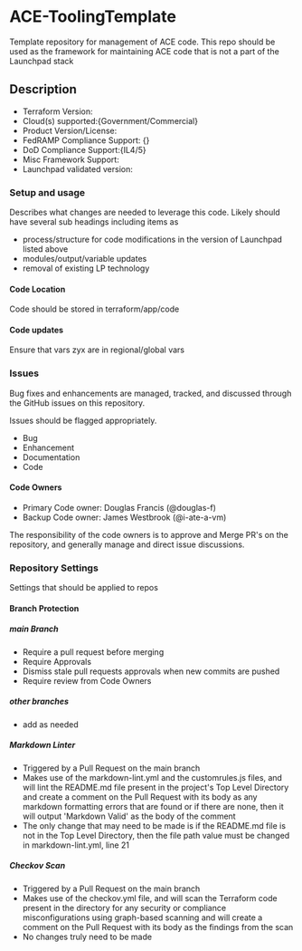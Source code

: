 # ACE-ToolingTemplate

Template repository for management of ACE code. This repo should be used as the framework for maintaining ACE code that is not a part of the Launchpad stack

## Description

- Terraform Version:
- Cloud(s) supported:{Government/Commercial}
- Product Version/License:
- FedRAMP Compliance Support: {}
- DoD Compliance Support:{IL4/5}
- Misc Framework Support:
- Launchpad validated version:

### Setup and usage

Describes what changes are needed to leverage this code. Likely should have several sub headings including items as

- process/structure for code modifications in the version of Launchpad listed above
- modules/output/variable updates
- removal of existing LP technology

#### Code Location

Code should be stored in terraform/app/code

#### Code updates

Ensure that vars zyx are in regional/global vars

### **Issues**

Bug fixes and enhancements are managed, tracked, and discussed through the GitHub issues on this repository.

Issues should be flagged appropriately.

- Bug
- Enhancement
- Documentation
- Code

#### Code Owners

- Primary Code owner: Douglas Francis (@douglas-f)
- Backup Code owner: James Westbrook (@i-ate-a-vm)

The responsibility of the code owners is to approve and Merge PR's on the repository, and generally manage and direct issue discussions.

### Repository Settings

Settings that should be applied to repos

#### Branch Protection

##### main Branch

- Require a pull request before merging
- Require Approvals
- Dismiss stale pull requests approvals when new commits are pushed
- Require review from Code Owners

##### other branches

- add as needed

##### Markdown Linter

- Triggered by a Pull Request on the main branch
- Makes use of the markdown-lint.yml and the customrules.js files, and will lint the README.md file present in the project's Top Level Directory and create a comment on the Pull Request with its body as any markdown formatting errors that are found or if there are none, then it will output 'Markdown Valid' as the body of the comment
- The only change that may need to be made is if the README.md file is not in the Top Level Directory, then the file path value must be changed in markdown-lint.yml, line 21

##### Checkov Scan

- Triggered by a Pull Request on the main branch
- Makes use of the checkov.yml file, and will scan the Terraform code present in the directory for any security or compliance misconfigurations using graph-based scanning and will create a comment on the Pull Request with its body as the findings from the scan
- No changes truly need to be made
